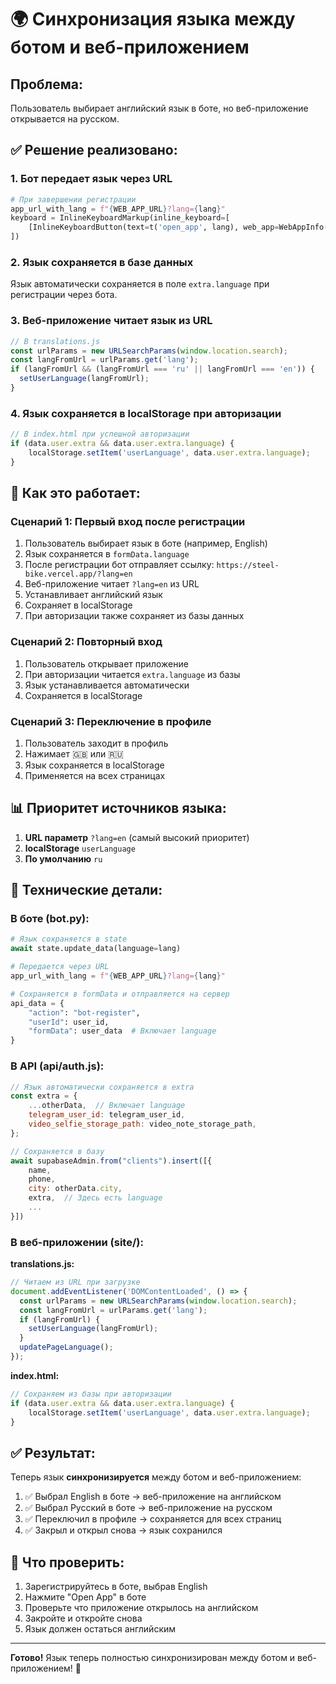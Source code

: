 # 🌍 Синхронизация языка между ботом и веб-приложением

## Проблема:
Пользователь выбирает английский язык в боте, но веб-приложение открывается на русском.

## ✅ Решение реализовано:

### 1. Бот передает язык через URL
```python
# При завершении регистрации
app_url_with_lang = f"{WEB_APP_URL}?lang={lang}"
keyboard = InlineKeyboardMarkup(inline_keyboard=[
    [InlineKeyboardButton(text=t('open_app', lang), web_app=WebAppInfo(url=app_url_with_lang))]
])
```

### 2. Язык сохраняется в базе данных
Язык автоматически сохраняется в поле `extra.language` при регистрации через бота.

### 3. Веб-приложение читает язык из URL
```javascript
// В translations.js
const urlParams = new URLSearchParams(window.location.search);
const langFromUrl = urlParams.get('lang');
if (langFromUrl && (langFromUrl === 'ru' || langFromUrl === 'en')) {
  setUserLanguage(langFromUrl);
}
```

### 4. Язык сохраняется в localStorage при авторизации
```javascript
// В index.html при успешной авторизации
if (data.user.extra && data.user.extra.language) {
    localStorage.setItem('userLanguage', data.user.extra.language);
}
```

## 🔄 Как это работает:

### Сценарий 1: Первый вход после регистрации
1. Пользователь выбирает язык в боте (например, English)
2. Язык сохраняется в `formData.language`
3. После регистрации бот отправляет ссылку: `https://steel-bike.vercel.app/?lang=en`
4. Веб-приложение читает `?lang=en` из URL
5. Устанавливает английский язык
6. Сохраняет в localStorage
7. При авторизации также сохраняет из базы данных

### Сценарий 2: Повторный вход
1. Пользователь открывает приложение
2. При авторизации читается `extra.language` из базы
3. Язык устанавливается автоматически
4. Сохраняется в localStorage

### Сценарий 3: Переключение в профиле
1. Пользователь заходит в профиль
2. Нажимает 🇬🇧 или 🇷🇺
3. Язык сохраняется в localStorage
4. Применяется на всех страницах

## 📊 Приоритет источников языка:

1. **URL параметр** `?lang=en` (самый высокий приоритет)
2. **localStorage** `userLanguage`
3. **По умолчанию** `ru`

## 🔧 Технические детали:

### В боте (bot.py):
```python
# Язык сохраняется в state
await state.update_data(language=lang)

# Передается через URL
app_url_with_lang = f"{WEB_APP_URL}?lang={lang}"

# Сохраняется в formData и отправляется на сервер
api_data = {
    "action": "bot-register",
    "userId": user_id,
    "formData": user_data  # Включает language
}
```

### В API (api/auth.js):
```javascript
// Язык автоматически сохраняется в extra
const extra = {
    ...otherData,  // Включает language
    telegram_user_id: telegram_user_id,
    video_selfie_storage_path: video_note_storage_path,
};

// Сохраняется в базу
await supabaseAdmin.from("clients").insert([{
    name,
    phone,
    city: otherData.city,
    extra,  // Здесь есть language
    ...
}])
```

### В веб-приложении (site/):

**translations.js:**
```javascript
// Читаем из URL при загрузке
document.addEventListener('DOMContentLoaded', () => {
  const urlParams = new URLSearchParams(window.location.search);
  const langFromUrl = urlParams.get('lang');
  if (langFromUrl) {
    setUserLanguage(langFromUrl);
  }
  updatePageLanguage();
});
```

**index.html:**
```javascript
// Сохраняем из базы при авторизации
if (data.user.extra && data.user.extra.language) {
    localStorage.setItem('userLanguage', data.user.extra.language);
}
```

## ✅ Результат:

Теперь язык **синхронизируется** между ботом и веб-приложением:

1. ✅ Выбрал English в боте → веб-приложение на английском
2. ✅ Выбрал Русский в боте → веб-приложение на русском
3. ✅ Переключил в профиле → сохраняется для всех страниц
4. ✅ Закрыл и открыл снова → язык сохранился

## 🎯 Что проверить:

1. Зарегистрируйтесь в боте, выбрав English
2. Нажмите "Open App" в боте
3. Проверьте что приложение открылось на английском
4. Закройте и откройте снова
5. Язык должен остаться английским

---

**Готово!** Язык теперь полностью синхронизирован между ботом и веб-приложением! 🎉
